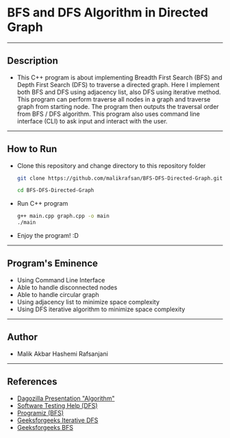 # BFS and DFS Algorithm in Directed Graph
---
## Description
- This C++ program is about implementing Breadth First Search (BFS) and Depth First Search (DFS) to traverse a directed graph. Here I implement both BFS and DFS using adjacency list, also DFS using iterative method. This program can perform traverse all nodes in a graph and traverse graph from starting node. The program then outputs the traversal order from BFS / DFS algorithm. This program also uses command line interface (CLI) to ask input and interact with the user.
---
## How to Run
- Clone this repository and change directory to this repository folder
    ```sh
    git clone https://github.com/malikrafsan/BFS-DFS-Directed-Graph.git

    cd BFS-DFS-Directed-Graph
    ```
- Run C++ program
    ```sh
    g++ main.cpp graph.cpp -o main
    ./main
    ```
- Enjoy the program! :D
---
## Program's Eminence
- Using Command Line Interface
- Able to handle disconnected nodes
- Able to handle circular graph
- Using adjacency list to minimize space complexity
- Using DFS iterative algorithm to minimize space complexity
---
## Author
- Malik Akbar Hashemi Rafsanjani
---
## References
- [Dagozilla Presentation "Algorithm"](https://docs.google.com/presentation/d/1wsXSH2iqJyrLvrC66QxuG6hBCKDt7bN2pgCzdWNOQrU/edit?ts=60b904ed#slide=id.g4dfce81f19_0_45)
- [Software Testing Help (DFS)](https://www.softwaretestinghelp.com/cpp-dfs-program-to-traverse-graph/)
- [Programiz (BFS)](https://www.programiz.com/dsa/graph-bfs)
- [Geeksforgeeks Iterative DFS](https://www.geeksforgeeks.org/iterative-depth-first-traversal/)
- [Geeksforgeeks BFS](https://www.geeksforgeeks.org/bfs-using-stl-competitive-coding/)